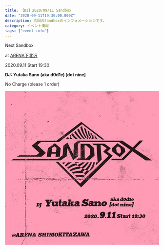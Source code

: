 ```yaml
---
title: 【DJ】2020/09/11 Sandbox
date: "2020-09-11T19:30:00.000Z"
description: 次回のSandboxのインフォメーションです。
category: イベント情報
tags: ["event-info"]
---
```


Next Sandbox

at [ARENA下北沢](http://twitter.com/arena_1111)

2020.09.11 Start 19:30 

**DJ: Yutaka Sano (aka d0d1e) [dot nine]**

No Charge (please 1 order)

![flyer](content/blog/20200911-sandbox/image.jpg)
